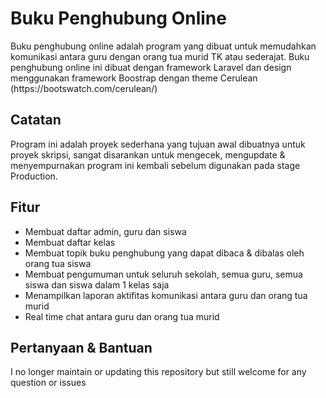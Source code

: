 <h1>Buku Penghubung Online</h1>
Buku penghubung online adalah program yang dibuat untuk memudahkan komunikasi antara guru dengan orang tua murid TK atau sederajat.
Buku penghubung online ini dibuat dengan framework Laravel dan design menggunakan framework Boostrap dengan theme Cerulean (https://bootswatch.com/cerulean/)

## Catatan
Program ini adalah proyek sederhana yang tujuan awal dibuatnya untuk proyek skripsi, sangat disarankan untuk mengecek, mengupdate & menyempurnakan program ini kembali sebelum digunakan pada stage Production.

## Fitur

- Membuat daftar admin, guru dan siswa
- Membuat daftar kelas
- Membuat topik buku penghubung yang dapat dibaca & dibalas oleh orang tua siswa
- Membuat pengumuman untuk seluruh sekolah, semua guru, semua siswa dan siswa dalam 1 kelas saja
- Menampilkan laporan aktifitas komunikasi antara guru dan orang tua murid
- Real time chat antara guru dan orang tua murid

## Pertanyaan & Bantuan

I no longer maintain or updating this repository but still welcome for any question or issues
